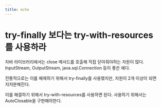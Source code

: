 ```yaml
---
title: echo
---
```


# try-finally 보다는 try-with-resources를 사용하라
자바 라이브러리에서는 close 메서드를 호출해 직접 닫아줘야하는 자원이 많다.
InputStream, OutputStream, java.sql.Connection 등이 좋은 예다.

전통적으로는 이를 해제하기 위해서 try-finally를 사용했지만, 자원이 2개 이상이 되면 지저분해진다.

이를 해결하기 위해서 try-with-resources를 사용하면 된다. 사용하기 위해서는 AutoClosable을 구현해야한다.

